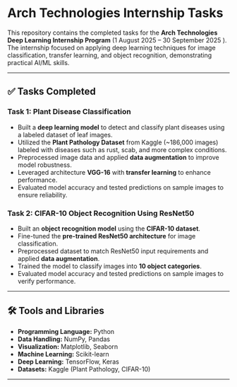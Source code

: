 # Arch Technologies Internship Tasks

This repository contains the completed tasks for the **Arch Technologies Deep Learning Internship Program** (1 August 2025 – 30 September 2025 ).  
The internship focused on applying deep learning techniques for image classification, transfer learning, and object recognition, demonstrating practical AI/ML skills.

---

## ✅ Tasks Completed

### **Task 1: Plant Disease Classification**
- Built a **deep learning model** to detect and classify plant diseases using a labeled dataset of leaf images.  
- Utilized the **Plant Pathology Dataset** from Kaggle (~186,000 images) labeled with diseases such as rust, scab, and more complex conditions.  
- Preprocessed image data and applied **data augmentation** to improve model robustness.  
- Leveraged architecture **VGG-16** with **transfer learning** to enhance performance.  
- Evaluated model accuracy and tested predictions on sample images to ensure reliability.

### **Task 2: CIFAR-10 Object Recognition Using ResNet50**
- Built an **object recognition model** using the **CIFAR-10 dataset**.  
- Fine-tuned the **pre-trained ResNet50 architecture** for image classification.  
- Preprocessed dataset to match ResNet50 input requirements and applied **data augmentation**.  
- Trained the model to classify images into **10 object categories**.  
- Evaluated model accuracy and tested predictions on sample images to verify performance.

---

## 🛠️ Tools and Libraries
- **Programming Language:** Python  
- **Data Handling:** NumPy, Pandas  
- **Visualization:** Matplotlib, Seaborn  
- **Machine Learning:** Scikit-learn  
- **Deep Learning:** TensorFlow, Keras  
- **Datasets:** Kaggle (Plant Pathology, CIFAR-10)  

---
